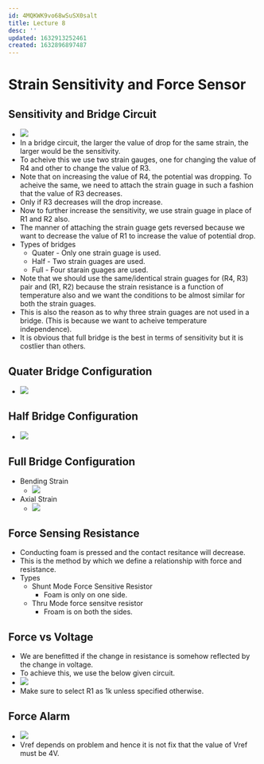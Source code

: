 ```yaml
---
id: 4MQKWK9vo68wSuSX0salt
title: Lecture 8
desc: ''
updated: 1632913252461
created: 1632896897487
---
```


# Strain Sensitivity and Force Sensor

## Sensitivity and Bridge Circuit
* ![](/assets/images/2021-09-29-15-47-15.png)
* In a bridge circuit, the larger the value of drop for the same strain, the larger would be the sensitivity.
* To acheive this we use two strain gauges, one for changing the value of R4 and other to change the value of R3.
* Note that on increasing the value of R4, the potential was dropping. To acheive the same, we need to attach the strain guage in such a fashion that the value of R3 decreases.
* Only if R3 decreases will the drop increase.
* Now to further increase the sensitivity, we use strain guage in place of R1 and R2 also.
* The manner of attaching the strain guage gets reversed because we want to decrease the value of R1 to increase the value of potential drop.
* Types of bridges
    * Quater - Only one strain guage is used.
    * Half - Two strain guages are used.
    * Full - Four starain guages are used.
* Note that we should use the same/identical strain guages for (R4, R3) pair and (R1, R2) because the strain resistance is a function of temperature also and we want the conditions to be almost similar for both the strain guages.
* This is also the reason as to why three strain guages are not used in a bridge. (This is because we want to acheive temperature independence).
* It is obvious that full bridge is the best in terms of sensitivity but it is costlier than others.

## Quater Bridge Configuration
* ![](/assets/images/2021-09-29-16-30-21.png)

## Half Bridge Configuration
* ![](/assets/images/2021-09-29-16-32-36.png)

## Full Bridge Configuration
* Bending Strain
    * ![](/assets/images/2021-09-29-16-34-20.png)
* Axial Strain
    * ![](/assets/images/2021-09-29-16-35-18.png)

## Force Sensing Resistance
* Conducting foam is pressed and the contact resitance will decrease.
* This is the method by which we define a relationship with force and resistance.
* Types
    * Shunt Mode Force Sensitive Resistor
        * Foam is only on one side.
    * Thru Mode force sensitve resistor
        * Froam is on both the sides.

## Force vs Voltage
* We are benefitted if the change in resistance is somehow reflected by the change in voltage.
* To achieve this, we use the below given circuit.
* ![](/assets/images/2021-09-29-16-45-49.png)
* Make sure to select R1 as 1k unless specified otherwise.

## Force Alarm
* ![](/assets/images/2021-09-29-16-47-54.png)
* Vref depends on problem and hence it is not fix that the value of Vref must be 4V.